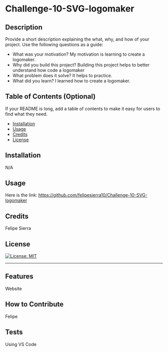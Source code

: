 # Challenge-10-SVG-logomaker
## Description

Provide a short description explaining the what, why, and how of your project. Use the following questions as a guide:

- What was your motivation? My motivation is learning to create a logomaker.
- Why did you build this project? Building this project helps to better understand how code a logomaker
- What problem does it solve? It helps to practice.
- What did you learn? I learned how to create a logomaker.

## Table of Contents (Optional)

If your README is long, add a table of contents to make it easy for users to find what they need.

- [Installation](#installation)
- [Usage](#usage)
- [Credits](#credits)
- [License](#license)

## Installation

N/A

## Usage

Here is the link: https://github.com/felipesierra10/Challenge-10-SVG-logomaker

## Credits

Felipe Sierra

## License

[![License: MIT](https://img.shields.io/badge/License-MIT-yellow.svg)](https://opensource.org/licenses/MIT)

---



## Features

Website

## How to Contribute

Felipe

## Tests

Using VS Code